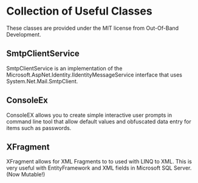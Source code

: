 # Collection of Useful Classes

These classes are provided under the MIT license from Out-Of-Band Development. 

## SmtpClientService

SmtpClientService is an implementation of the Microsoft.AspNet.Identity.IIdentityMessageService 
interface that uses System.Net.Mail.SmtpClient.

## ConsoleEx

ConsoleEX allows you to create simple interactive user prompts in command line 
tool that allow default values and obfuscated data entry for items such as passwords.

## XFragment

XFragment allows for XML Fragments to to used with LINQ to XML. This is very useful with 
EntityFramework and XML fields in Microsoft SQL Server.  (Now Mutable!)


